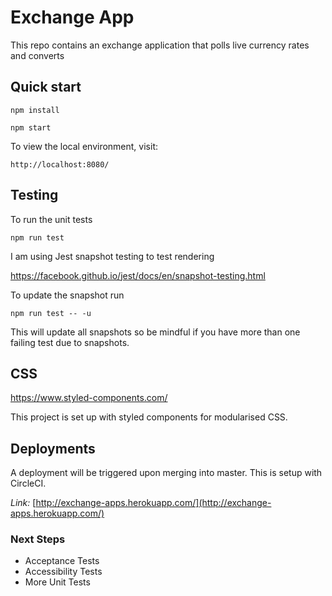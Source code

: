 # Exchange App

This repo contains an exchange application that polls live currency rates and converts

## Quick start

```
npm install
```
```
npm start
```

To view the local environment, visit: 
```
http://localhost:8080/
```

## Testing  

To run the unit tests
```
npm run test
```
I am using Jest snapshot testing to test rendering

https://facebook.github.io/jest/docs/en/snapshot-testing.html

To update the snapshot run
```
npm run test -- -u
```
This will update all snapshots so be mindful if you have more than one failing test due to snapshots.

## CSS
https://www.styled-components.com/

This project is set up with styled components for modularised CSS. 

## Deployments

A deployment will be triggered upon merging into master. This is setup with CircleCI.  

*Link:* [http://exchange-apps.herokuapp.com/](http://exchange-apps.herokuapp.com/)



### Next Steps
- Acceptance Tests
- Accessibility Tests
- More Unit Tests
